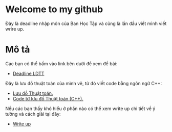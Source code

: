 # Welcome to my github
Đây là deadline nhập môn của Ban Học Tập và cũng là lần đầu viết mình viết wrire up.

# Mô tả
Các bạn có thể bấm vào link bên dưới để xem đề bài:
- [Deadline LDTT](https://drive.google.com/file/d/1Tf0uljRKgxDHpSYT-wfVkzG4wlTDK89e/view?fbclid=IwAR0IQ1rzSMuDaOCzNNEVWS2FNcbbbOWkvH-XavZeAr3u-F_Txi__LlSF_jI)

Đây là lưu đồ thuật toán của mình vẽ, từ đó viết code bằng ngôn ngữ C++:
- [Lưu đồ Thuật toán.](https://drive.google.com/file/d/1YZQUHe-R0ihjJH5_zdTF9vpEYGDaRMSo/view?usp=sharing)
- [Code từ lưu đồ Thuật toán (C++).](https://github.com/Tsouth113/Write-up-BHT/tree/main/Code%20l%C6%B0u%20%C4%91%C3%B4%CC%80%20thu%C3%A2%CC%A3t%20toa%CC%81n)

Nếu các bạn thấy khó hiểu ở phần nào có thể xem write up chi tiết về ý tưởng và cách giải tại đây:
- [Write up](https://github.com/Tsouth113/Write-up-BHT/blob/main/Write_up.md)


